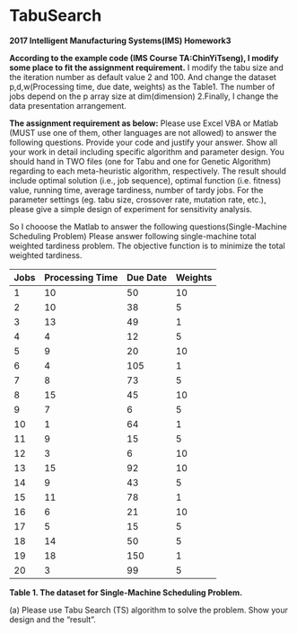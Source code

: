 # TabuSearch
**2017 Intelligent Manufacturing Systems(IMS) Homework3**

**According to the example code (IMS Course TA:ChinYiTseng), I modify some place to fit the assignment requirement.**
I modify the tabu size and the  iteration number as default value 2 and 100. And change the dataset p,d,w(Processing time, due date, weights) as the Table1.
The number of jobs depend on the p array size at dim(dimension) 2.Finally, I change the data presentation arrangement.


**The assignment requirement as below:**
Please use Excel VBA or Matlab (MUST use one of them, other languages are not allowed) to answer the following questions. Provide your code and justify your answer. Show all your work in detail including specific algorithm and parameter design. You should hand in TWO files (one for Tabu and one for Genetic Algorithm) regarding to each meta-heuristic algorithm, respectively. The result should include optimal solution (i.e., job sequence), optimal function (i.e. fitness) value, running time, average tardiness, number of tardy jobs. For the parameter settings (eg. tabu size, crossover rate, mutation rate, etc.), please give a simple design of experiment for sensitivity analysis.

So I chooose the Matlab to answer the following questions(Single-Machine Scheduling Problem)
Please answer following single-machine total weighted tardiness problem.
The objective function is to minimize the total weighted tardiness.

| Jobs | Processing Time | Due Date | Weights |
| ----- | ----- | ----- | ----- |
| 1 | 10 | 50 | 10 |
| 2 | 10 | 38 | 5 |
| 3 | 13 | 49 | 1 |
| 4 | 4 | 12 | 5 |
| 5 | 9 | 20 | 10 |
| 6 | 4 | 105 | 1 |
| 7 | 8 | 73 | 5 |
| 8 | 15 | 45 | 10 |
| 9 | 7 | 6 | 5 |
| 10 | 1 | 64 | 1 |
| 11 | 9 | 15 | 5 |
| 12 | 3 | 6 | 10 |
| 13 | 15 | 92 | 10 |
| 14 | 9 | 43 | 5 |
| 15 | 11 | 78 | 1 |
| 16 | 6 | 21 | 10 |
| 17 | 5 | 15 | 5 |
| 18 | 14 | 50 | 5 |
| 19 | 18 | 150 | 1 |
| 20 | 3 | 99 | 5 |

**Table 1. The dataset for Single-Machine Scheduling Problem.**

(a) Please use Tabu Search (TS) algorithm to solve the problem. Show your design and the “result”.
